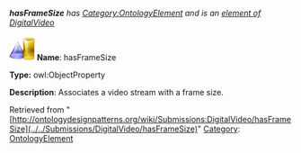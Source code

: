 ___hasFrameSize__ has [Category:OntologyElement](../../Category/OntologyElement "Category:OntologyElement") and is an [element of](../../Property/ElementOf "Property:ElementOf") [DigitalVideo](../../Submissions/DigitalVideo "Submissions:DigitalVideo")_


  




[![ObjectProperty](../../images/thumb/c/c3/ObjectProperty.gif/45px-ObjectProperty.gif)](../../Image/ObjectProperty.gif "ObjectProperty")
__Name__: hasFrameSize 


__Type:__ owl:ObjectProperty 


__Description__: Associates a video stream with a frame size. 





Retrieved from "[http://ontologydesignpatterns.org/wiki/Submissions:DigitalVideo/hasFrameSize](../../Submissions/DigitalVideo/hasFrameSize)"
 [Category](http://ontologydesignpatterns.org/wiki/Special:Categories "Special:Categories"): [OntologyElement](../../Category/OntologyElement "Category:OntologyElement")